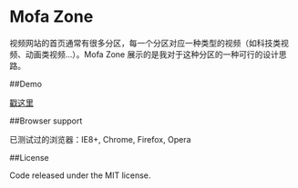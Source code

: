 Mofa Zone
=========

视频网站的首页通常有很多分区，每一个分区对应一种类型的视频（如科技类视频、动画类视频...）。Mofa Zone 展示的是我对于这种分区的一种可行的设计思路。

##Demo

[戳这里](http://0q0.github.io/mofa-zone)

##Browser support

已测试过的浏览器：IE8+, Chrome, Firefox, Opera

##License

Code released under the MIT license.

